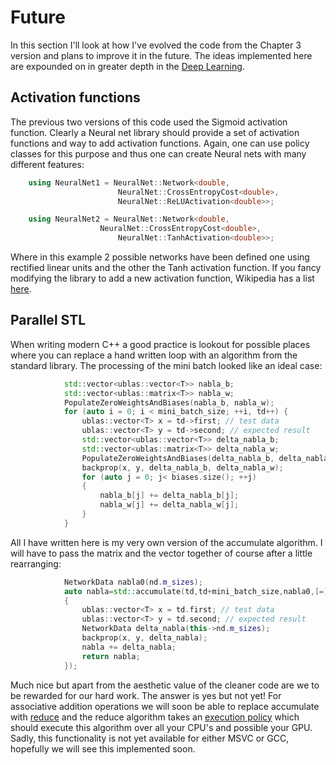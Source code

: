 # Future
In this section I'll look at how I've evolved the code from the Chapter 3 version and plans to improve it in the future. The ideas implemented here are expounded on in greater depth in the [Deep Learning](http://neuralnetworksanddeeplearning.com/chap6.html).

## Activation functions
The previous two versions of this code used the Sigmoid activation function. Clearly a Neural net library should provide a set of activation functions and way to add activation functions. Again, one can use policy classes for this purpose and thus one can create Neural nets with many different features:
```c++
	using NeuralNet1 = NeuralNet::Network<double, 
						NeuralNet::CrossEntropyCost<double>,
						NeuralNet::ReLUActivation<double>>;

	using NeuralNet2 = NeuralNet::Network<double, 
  					NeuralNet::CrossEntropyCost<double>,
						NeuralNet::TanhActivation<double>>;
```
Where in this example 2 possible networks have been defined one using rectified linear units and the other the Tanh activation function. If you fancy modifying the library to add a new activation function, Wikipedia has a list [here](https://en.wikipedia.org/wiki/Activation_function).

## Parallel STL
When writing modern C++ a good practice is lookout for possible places where you can replace a hand written loop with an algorithm from the standard library. The processing of the mini batch looked like an ideal case:
```c++
			std::vector<ublas::vector<T>> nabla_b;
			std::vector<ublas::matrix<T>> nabla_w;
			PopulateZeroWeightsAndBiases(nabla_b, nabla_w);
			for (auto i = 0; i < mini_batch_size; ++i, td++) {
				ublas::vector<T> x = td->first; // test data
				ublas::vector<T> y = td->second; // expected result
				std::vector<ublas::vector<T>> delta_nabla_b;
				std::vector<ublas::matrix<T>> delta_nabla_w;
				PopulateZeroWeightsAndBiases(delta_nabla_b, delta_nabla_w);
				backprop(x, y, delta_nabla_b, delta_nabla_w);
				for (auto j = 0; j< biases.size(); ++j)
				{
					nabla_b[j] += delta_nabla_b[j];
					nabla_w[j] += delta_nabla_w[j];
				}
			}
```
All I have written here is my very own version of the accumulate algorithm. I will have to pass the matrix and the vector together of course after a little rearranging:
```c++
			NetworkData nabla0(nd.m_sizes);
			auto nabla=std::accumulate(td,td+mini_batch_size,nabla0,[=](NetworkData &nabla,const TrainingData &td)
			{
				ublas::vector<T> x = td.first; // test data
				ublas::vector<T> y = td.second; // expected result
				NetworkData delta_nabla(this->nd.m_sizes);
				backprop(x, y, delta_nabla);
				nabla += delta_nabla;
				return nabla;
			});
```
Much nice but apart from the aesthetic value of the cleaner code are we to be rewarded for our hard work. The answer is yes but not yet!
For associative addition operations we will soon be able to replace accumulate with [reduce](http://en.cppreference.com/w/cpp/algorithm/reduce) and the reduce algorithm takes an [execution policy](http://en.cppreference.com/w/cpp/algorithm/execution_policy_tag_t) which should execute this algorithm over all your CPU's and possible your GPU. Sadly, this functionality is not yet available for either MSVC or GCC, hopefully we will see this implemented soon.
